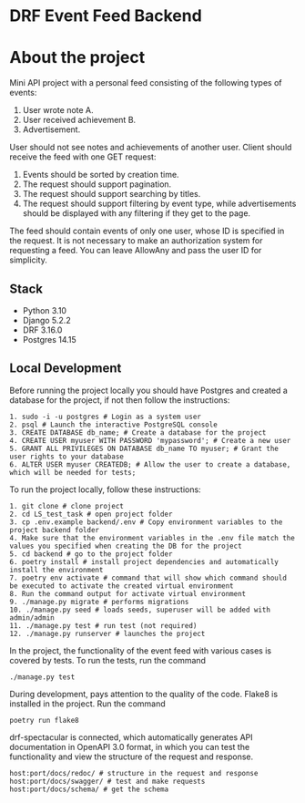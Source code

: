 # DRF Event Feed Backend
# About the project 
Mini API project with a personal feed consisting of the following types of events:
1. User wrote note A.
2. User received achievement B.
3. Advertisement.

User should not see notes and achievements of another user.
Client should receive the feed with one GET request:

1. Events should be sorted by creation time.
2. The request should support pagination.
3. The request should support searching by titles.
4. The request should support filtering by event type, while
advertisements should be displayed with any filtering if they get to the page.

The feed should contain events of only one user, whose ID is specified in the request. It is not necessary to make an authorization system for requesting a feed. You can leave AllowAny and pass the user ID for simplicity.

## Stack

- Python 3.10
- Django 5.2.2
- DRF 3.16.0
- Postgres 14.15

## Local Development
Before running the project locally you should have Postgres and created a database for the project, if not then follow the instructions:
```
1. sudo -i -u postgres # Login as a system user
2. psql # Launch the interactive PostgreSQL console
3. CREATE DATABASE db_name; # Create a database for the project
4. CREATE USER myuser WITH PASSWORD 'mypassword'; # Create a new user
5. GRANT ALL PRIVILEGES ON DATABASE db_name TO myuser; # Grant the user rights to your database
6. ALTER USER myuser CREATEDB; # Allow the user to create a database, which will be needed for tests;
```

To run the project locally, follow these instructions:
```
1. git clone # clone project
2. cd LS_test_task # open project folder
3. cp .env.example backend/.env # Copy environment variables to the project backend folder
4. Make sure that the environment variables in the .env file match the values ​​you specified when creating the DB for the project
5. cd backend # go to the project folder
6. poetry install # install project dependencies and automatically install the environment
7. poetry env activate # command that will show which command should be executed to activate the created virtual environment
8. Run the command output for activate virtual environment
9. ./manage.py migrate # performs migrations
10. ./manage.py seed # loads seeds, superuser will be added with admin/admin
11. ./manage.py test # run test (not required)
12. ./manage.py runserver # launches the project
```
In the project, the functionality of the event feed with various cases is covered by tests. To run the tests, run the command
```
./manage.py test
```
During development, pays attention to the quality of the code. Flake8 is installed in the project. Run the command
```
poetry run flake8
```
drf-spectacular is connected, which automatically generates API documentation in OpenAPI 3.0 format, in which you can test the functionality and view the structure of the request and response.
```
host:port/docs/redoc/ # structure in the request and response
host:port/docs/swagger/ # test and make requests
host:port/docs/schema/ # get the schema
```

